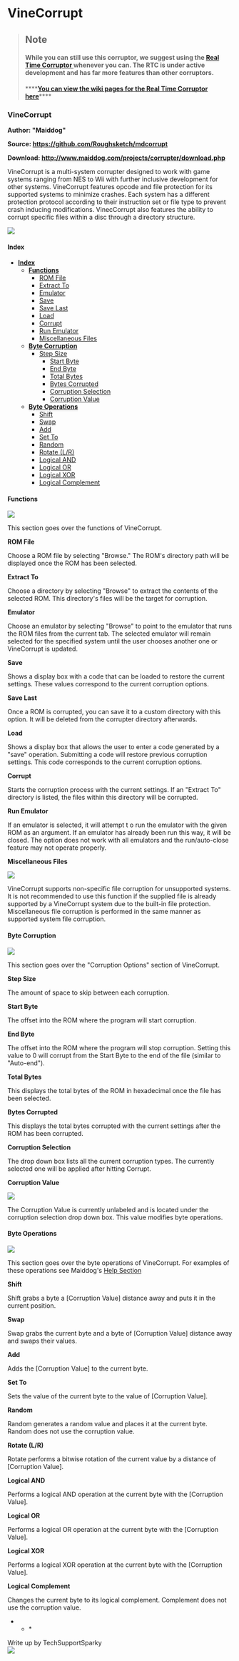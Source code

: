 # VineCorrupt

> ## Note
>
> #### While you can still use this corruptor, we suggest using the [Real Time Corruptor ](http://redscientist.com/rtc)whenever you can. The RTC is under active development and has far more features than other corruptors.
>
> \*\*\*\*[**You can view the wiki pages for the Real Time Corruptor here**](rtc/)\*\*\*\*

### VineCorrupt

**Author: "Maiddog"**

**Source: https://github.com/Roughsketch/mdcorrupt**

**Download: http://www.maiddog.com/projects/corrupter/download.php**

VineCorrupt is a multi-system corrupter designed to work with game systems ranging from NES to Wii with further inclusive development for other systems. VineCorrupt features opcode and file protection for its supported systems to minimize crashes. Each system has a different protection protocol according to their instruction set or file type to prevent crash inducing modifications. VinecCorrupt also features the ability to corrupt specific files within a disc through a directory structure.

![](../.gitbook/assets/vinecorruptnds.png)

#### Index

* [**Index**](vinecorrupt.md#index)
  * [**Functions**](vinecorrupt.md#functions)
    * [ROM File](vinecorrupt.md#rom-File)
    * [Extract To](vinecorrupt.md#extract-to)
    * [Emulator](vinecorrupt.md#emulator)
    * [Save](vinecorrupt.md#save)
    * [Save Last](vinecorrupt.md#save-last)
    * [Load](vinecorrupt.md#load)
    * [Corrupt](vinecorrupt.md#corrupt)
    * [Run Emulator](vinecorrupt.md#run-emulator)
    * [Miscellaneous Files](vinecorrupt.md#misc-files)
  * [**Byte Corruption**](vinecorrupt.md#byte-corruption)
    * [Step Size](vinecorrupt.md#step-size---hex)
      * [Start Byte](vinecorrupt.md#start-byte---hex)
      * [End Byte](vinecorrupt.md#end-byte---hex)
      * [Total Bytes](vinecorrupt.md#total-byte---hex)
      * [Bytes Corrupted](vinecorrupt.md#bytes-corrupted)
      * [Corruption Selection](vinecorrupt.md#operation-select)
      * [Corruption Value](vinecorrupt.md#corruption-value)
  * [**Byte Operations**](vinecorrupt.md#byte-operations)
    * [Shift](vinecorrupt.md#shift)
    * [Swap](vinecorrupt.md#swap)
    * [Add](vinecorrupt.md#add)
    * [Set To](vinecorrupt.md#set-to)
    * [Random](vinecorrupt.md#random)
    * [Rotate \(L/R\)](vinecorrupt.md#rotate-lr)
    * [Logical AND](vinecorrupt.md#logical-AND)
    * [Logical OR](vinecorrupt.md#logical-OR)
    * [Logical XOR](vinecorrupt.md#logical-XOR)
    * [Logical Complement](vinecorrupt.md#logical-complement)

#### Functions

![](../.gitbook/assets/vinecorruptfunctions.png)

This section goes over the functions of VineCorrupt.

**ROM File**

Choose a ROM file by selecting "Browse." The ROM's directory path will be displayed once the ROM has been selected.

**Extract To**

Choose a directory by selecting "Browse" to extract the contents of the selected ROM. This directory's files will be the target for corruption.

**Emulator**

Choose an emulator by selecting "Browse" to point to the emulator that runs the ROM files from the current tab. The selected emulator will remain selected for the specified system until the user chooses another one or VineCorrupt is updated.

**Save**

Shows a display box with a code that can be loaded to restore the current settings. These values correspond to the current corruption options.

**Save Last**

Once a ROM is corrupted, you can save it to a custom directory with this option. It will be deleted from the corrupter directory afterwards.

**Load**

Shows a display box that allows the user to enter a code generated by a "save" operation. Submitting a code will restore previous corruption settings. This code corresponds to the current corruption options.

**Corrupt**

Starts the corruption process with the current settings. If an "Extract To" directory is listed, the files within this directory will be corrupted.

**Run Emulator**

If an emulator is selected, it will attempt t o run the emulator with the given ROM as an argument. If an emulator has already been run this way, it will be closed. The option does not work with all emulators and the run/auto-close feature may not operate properly.

**Miscellaneous Files**

![](../.gitbook/assets/vinecorruptmisc.png)

VineCorrupt supports non-specific file corruption for unsupported systems. It is not recommended to use this function if the supplied file is already supported by a VineCorrupt system due to the built-in file protection. Miscellaneous file corruption is performed in the same manner as supported system file corruption.

#### Byte Corruption

![](../.gitbook/assets/vinecorruptoptions.png)

This section goes over the "Corruption Options" section of VineCorrupt.

**Step Size**

The amount of space to skip between each corruption.

**Start Byte**

The offset into the ROM where the program will start corruption.

**End Byte**

The offset into the ROM where the program will stop corruption. Setting this value to 0 will corrupt from the Start Byte to the end of the file \(similar to "Auto-end"\).

**Total Bytes**

This displays the total bytes of the ROM in hexadecimal once the file has been selected.

**Bytes Corrupted**

This displays the total bytes corrupted with the current settings after the ROM has been corrupted.

**Corruption Selection**

The drop down box lists all the current corruption types. The currently selected one will be applied after hitting Corrupt.

**Corruption Value**

![](../.gitbook/assets/vinecorruptcorruptionvalue.png)

The Corruption Value is currently unlabeled and is located under the corruption selection drop down box. This value modifies byte operations.

#### Byte Operations

![](../.gitbook/assets/vinecorruptbyte.png)

This section goes over the byte operations of VineCorrupt. For examples of these operations see Maiddog's [Help Section](http://www.maiddog.com/projects/corrupter/help.php#tab-help-2)

**Shift**

Shift grabs a byte a \[Corruption Value\] distance away and puts it in the current position.

**Swap**

Swap grabs the current byte and a byte of \[Corruption Value\] distance away and swaps their values.

**Add**

Adds the \[Corruption Value\] to the current byte.

**Set To**

Sets the value of the current byte to the value of \[Corruption Value\].

**Random**

Random generates a random value and places it at the current byte. Random does not use the corruption value.

**Rotate \(L/R\)**

Rotate performs a bitwise rotation of the current value by a distance of \[Corruption Value\].

**Logical AND**

Performs a logical AND operation at the current byte with the \[Corruption Value\].

**Logical OR**

Performs a logical OR operation at the current byte with the \[Corruption Value\].

**Logical XOR**

Performs a logical XOR operation at the current byte with the \[Corruption Value\].

**Logical Complement**

Changes the current byte to its logical complement. Complement does not use the corruption value.

* * \*

Write up by TechSupportSparky  
![](../.gitbook/assets/raccattack.png)

